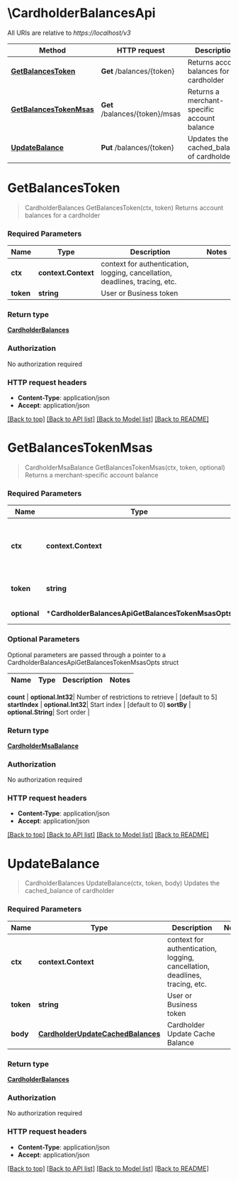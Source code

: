 # \CardholderBalancesApi

All URIs are relative to *https://localhost/v3*

Method | HTTP request | Description
------------- | ------------- | -------------
[**GetBalancesToken**](CardholderBalancesApi.md#GetBalancesToken) | **Get** /balances/{token} | Returns account balances for a cardholder
[**GetBalancesTokenMsas**](CardholderBalancesApi.md#GetBalancesTokenMsas) | **Get** /balances/{token}/msas | Returns a merchant-specific account balance
[**UpdateBalance**](CardholderBalancesApi.md#UpdateBalance) | **Put** /balances/{token} | Updates the cached_balance of cardholder


# **GetBalancesToken**
> CardholderBalances GetBalancesToken(ctx, token)
Returns account balances for a cardholder



### Required Parameters

Name | Type | Description  | Notes
------------- | ------------- | ------------- | -------------
 **ctx** | **context.Context** | context for authentication, logging, cancellation, deadlines, tracing, etc.
  **token** | **string**| User or Business token | 

### Return type

[**CardholderBalances**](cardholder_balances.md)

### Authorization

No authorization required

### HTTP request headers

 - **Content-Type**: application/json
 - **Accept**: application/json

[[Back to top]](#) [[Back to API list]](../README.md#documentation-for-api-endpoints) [[Back to Model list]](../README.md#documentation-for-models) [[Back to README]](../README.md)

# **GetBalancesTokenMsas**
> CardholderMsaBalance GetBalancesTokenMsas(ctx, token, optional)
Returns a merchant-specific account balance



### Required Parameters

Name | Type | Description  | Notes
------------- | ------------- | ------------- | -------------
 **ctx** | **context.Context** | context for authentication, logging, cancellation, deadlines, tracing, etc.
  **token** | **string**| User or Business token | 
 **optional** | ***CardholderBalancesApiGetBalancesTokenMsasOpts** | optional parameters | nil if no parameters

### Optional Parameters
Optional parameters are passed through a pointer to a CardholderBalancesApiGetBalancesTokenMsasOpts struct

Name | Type | Description  | Notes
------------- | ------------- | ------------- | -------------

 **count** | **optional.Int32**| Number of restrictions to retrieve | [default to 5]
 **startIndex** | **optional.Int32**| Start index | [default to 0]
 **sortBy** | **optional.String**| Sort order | 

### Return type

[**CardholderMsaBalance**](cardholder_msa_balance.md)

### Authorization

No authorization required

### HTTP request headers

 - **Content-Type**: application/json
 - **Accept**: application/json

[[Back to top]](#) [[Back to API list]](../README.md#documentation-for-api-endpoints) [[Back to Model list]](../README.md#documentation-for-models) [[Back to README]](../README.md)

# **UpdateBalance**
> CardholderBalances UpdateBalance(ctx, token, body)
Updates the cached_balance of cardholder



### Required Parameters

Name | Type | Description  | Notes
------------- | ------------- | ------------- | -------------
 **ctx** | **context.Context** | context for authentication, logging, cancellation, deadlines, tracing, etc.
  **token** | **string**| User or Business token | 
  **body** | [**CardholderUpdateCachedBalances**](CardholderUpdateCachedBalances.md)| Cardholder Update Cache Balance | 

### Return type

[**CardholderBalances**](cardholder_balances.md)

### Authorization

No authorization required

### HTTP request headers

 - **Content-Type**: application/json
 - **Accept**: application/json

[[Back to top]](#) [[Back to API list]](../README.md#documentation-for-api-endpoints) [[Back to Model list]](../README.md#documentation-for-models) [[Back to README]](../README.md)

